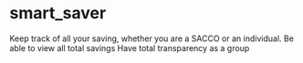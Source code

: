 # smart_saver
Keep track of all your saving, whether you are a SACCO or an individual.
Be able to view all total savings 
Have total transparency as a group
